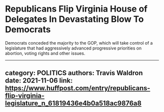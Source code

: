 # Republicans Flip Virginia House of Delegates In Devastating Blow To Democrats

Democrats conceded the majority to the GOP, which will take control of a legislature that had aggressively advanced progressive priorities on abortion, voting rights and other issues.

---
category: POLITICS
authors: Travis Waldron
date: 2021-11-06
link: https://www.huffpost.com/entry/republicans-flip-virginia-legislature_n_61819436e4b0a518ac9876a8
---
